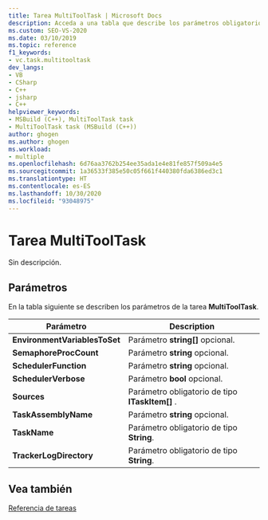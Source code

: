 ```yaml
---
title: Tarea MultiToolTask | Microsoft Docs
description: Acceda a una tabla que describe los parámetros obligatorios y opcionales de la tarea MultiToolTask de MSBuild.
ms.custom: SEO-VS-2020
ms.date: 03/10/2019
ms.topic: reference
f1_keywords:
- vc.task.multitooltask
dev_langs:
- VB
- CSharp
- C++
- jsharp
- C++
helpviewer_keywords:
- MSBuild (C++), MultiToolTask task
- MultiToolTask task (MSBuild (C++))
author: ghogen
ms.author: ghogen
ms.workload:
- multiple
ms.openlocfilehash: 6d76aa3762b254ee35ada1e4e81fe857f509a4e5
ms.sourcegitcommit: 1a36533f385e50c05f661f440380fda6386ed3c1
ms.translationtype: HT
ms.contentlocale: es-ES
ms.lasthandoff: 10/30/2020
ms.locfileid: "93048975"
---
```

# <a name="multitooltask-task"></a>Tarea MultiToolTask

Sin descripción.

## <a name="parameters"></a>Parámetros

En la tabla siguiente se describen los parámetros de la tarea **MultiToolTask**.

|Parámetro|Description|
|---------------|-----------------|
|**EnvironmentVariablesToSet**|Parámetro **string[]** opcional.|
|**SemaphoreProcCount**|Parámetro **string** opcional.|
|**SchedulerFunction**|Parámetro **string** opcional.|
|**SchedulerVerbose**|Parámetro **bool** opcional.|
|**Sources**|Parámetro obligatorio de tipo **ITaskItem[]** .|
|**TaskAssemblyName**|Parámetro **string** opcional.|
|**TaskName**|Parámetro obligatorio de tipo **String**.|
|**TrackerLogDirectory**|Parámetro obligatorio de tipo **String**.|

## <a name="see-also"></a>Vea también

[Referencia de tareas](../msbuild/msbuild-task-reference.md)
